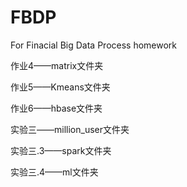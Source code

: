 # FBDP
For Finacial Big Data Process homework



作业4——matrix文件夹

作业5——Kmeans文件夹

作业6——hbase文件夹

实验三——million_user文件夹

实验三.3——spark文件夹

实验三.4——ml文件夹

